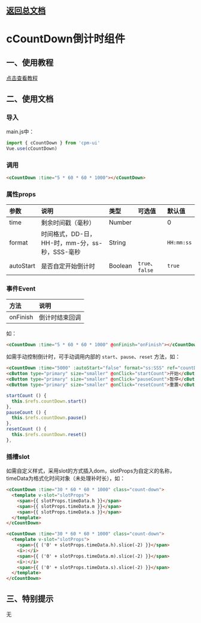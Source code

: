 ## [返回总文档](https://github.com/cpm828/cpm-ui)


# cCountDown倒计时组件

## 一、使用教程
[点击查看教程](https://cpm828.github.io/cpm-ui/demo/index.html#/countdown)


## 二、使用文档
### 导入
main.js中：
```js
import { cCountDown } from 'cpm-ui'
Vue.use(cCountDown)
```

### 调用
```html
<cCountDown :time="5 * 60 * 60 * 1000"></cCountDown>
```

### 属性props
|参数|说明|类型|可选值|默认值|
|:---|:---|:---|:---|:---|
|time|剩余时间戳（毫秒）|Number||0|
|format|时间格式，DD-日，HH-时，mm-分，ss-秒，SSS-毫秒|String||`HH:mm:ss`|
|autoStart|是否自定开始倒计时|Boolean|`true`、`false`|`true`|


### 事件Event
|方法|说明|
|:---|:---|
|onFinish|倒计时结束回调|

如：
```html
<cCountDown :time="5 * 60 * 60 * 1000" @onFinish="onFinish"></cCountDown>
```

如需手动控制倒计时，可手动调用内部的 `start`、`pause`、`reset` 方法，如：
```html
<cCountDown :time="5000" :autoStart="false" format="ss:SSS" ref="countDown"></cCountDown>
<cButton type="primary" size="smaller" @onClick="startCount">开始</cButton>
<cButton type="primary" size="smaller" @onClick="pauseCount">暂停</cButton>
<cButton type="primary" size="smaller" @onClick="resetCount">重置</cButton>
```

```js
startCount () {
  this.$refs.countDown.start()
},
pauseCount () {
  this.$refs.countDown.pause()
},
resetCount () {
  this.$refs.countDown.reset()
},
```

### 插槽slot
如需自定义样式，采用slot的方式插入dom，slotProps为自定义的名称，timeData为格式化时间对象（未处理补时长），如：

```html
<cCountDown :time="30 * 60 * 60 * 1000" class="count-down">
  <template v-slot="slotProps">
    <span>{{ slotProps.timeData.h }}</span>
    <span>{{ slotProps.timeData.m }}</span>
    <span>{{ slotProps.timeData.s }}</span>
  </template>
</cCountDown>

<cCountDown :time="30 * 60 * 60 * 1000" class="count-down">
  <template v-slot="slotProps">
    <span>{{ ('0' + slotProps.timeData.h).slice(-2) }}</span>
    <i>:</i>
    <span>{{ ('0' + slotProps.timeData.m).slice(-2) }}</span>
    <i>:</i>
    <span>{{ ('0' + slotProps.timeData.s).slice(-2) }}</span>
  </template>
</cCountDown>
```



## 三、特别提示
无